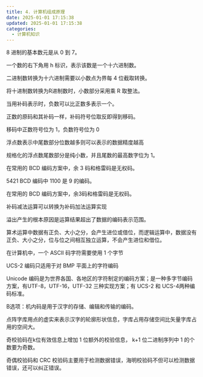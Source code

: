 ```yaml
---
title: 4. 计算机组成原理
date: 2025-01-01 17:15:38
updated: 2025-01-01 17:15:38
categories:
  - 计算机知识
---
```


8 进制的基本数元是从 0 到 7。

一个数的右下角用 h 标识，表示该数是一个十六进制数。

二进制数转换为十六进制需要以小数点为界每 4 位截取转换。

将十进制数转换为R进制数时，小数部分采用乘 R 取整法。

当用补码表示时，负数可以比正数多表示一个。

<!-- more -->

正数的原码和其补码一样，补码符号位取反即得到移码。

移码中正数符号位为 1，负数符号位为 0

浮点数表示中尾数部分位数越多则可以表示的数据精度越高

规格化的浮点数尾数部分是纯小数，并且尾数的最高数字位为 1。

在常用的 BCD 编码方案中，余 3 码和格雷码是无权码。

5421 BCD 编码中 1100 是 9 的编码。

在常用的 BCD 编码方案中，余3码和格雷码是无权码。

补码减法运算可以转换为补码加法运算实现

溢出产生的根本原因是运算结果超出了数据的编码表示范围。

算术运算中数据有正负、大小之分，会产生进位或借位，而逻辑运算中，数据没有正负、大小之分，位与位之间相互独立运算，不会产生进位和借位。

在计算机中，一个 ASCII 码字符需要使用 1 个字节

UCS-2 编码只适用于对 BMP 平面上的字符编码

Unicode 编码是为世界各国、各地区的字符制定的编码方案；是一种多字节编码方案，有UTF-8，UTF-16，UTF-32 三种实现方案；有 UCS-2 和 UCS-4两种编码标准。

B选项：机内码是用于汉字的存储、编辑和传输的编码。

点阵字库用点的虚实来表示汉字的轮廓形状信息，字库占用存储空间比矢量字库占用的空间大。

奇校验码在k位有效信息上增加 1 位额外的校验信息， k+1 位二进制序列中 1 的个数要为奇数。

奇偶校验码和 CRC 校验码主要用于检测数据错误，海明校验码不但可以检测数据错误，还可以纠正错误。
